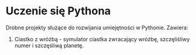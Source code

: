 # Uczenie się Pythona
Drobne projekty służące do rozwijania umiejętności w Pythonie. 
Zawiera: 
1) Ciastko z wróżbą - symulator ciastka zwracający wróżbę, szczęliśliwy numer i szczęśliwą planetę. 
